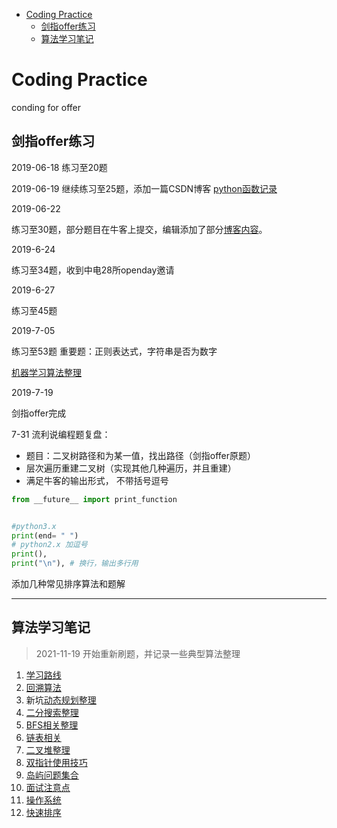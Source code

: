 <!--
 * @Author: 张磊
 * @Date: 2021-11-19 17:56:11
 * @LastEditTime: 2021-12-30 15:36:11
 * @LastEditors: Zhanglei
 * @Description: readme文件
 * @FilePath: \coding_practice\README.md
-->
- [Coding Practice](#coding-practice)
  - [剑指offer练习](#剑指offer练习)
  - [算法学习笔记](#算法学习笔记)

# Coding Practice
conding for offer
## 剑指offer练习
2019-06-18
练习至20题

2019-06-19
继续练习至25题，添加一篇CSDN博客
[python函数记录](https://blog.csdn.net/r1ch4rd/article/details/92834702)

2019-06-22

练习至30题，部分题目在牛客上提交，编辑添加了部分[博客内容](https://blog.csdn.net/r1ch4rd/article/details/93369138)。



2019-6-24

练习至34题，收到中电28所openday邀请

2019-6-27

练习至45题

2019-7-05

练习至53题 重要题：正则表达式，字符串是否为数字

[机器学习算法整理](https://blog.csdn.net/r1ch4rd/article/details/94381741)

2019-7-19

剑指offer完成

7-31 流利说编程题复盘：
- 题目：二叉树路径和为某一值，找出路径（剑指offer原题）
- 层次遍历重建二叉树（实现其他几种遍历，并且重建）
- 满足牛客的输出形式， 不带括号逗号
```python
from __future__ import print_function


#python3.x
print(end= " ")
# python2.x 加逗号
print(),
print("\n"), # 换行，输出多行用
```

添加几种常见排序算法和题解


-------------------------------
## 算法学习笔记
> 2021-11-19 开始重新刷题，并记录一些典型算法整理
<!--TODO：暂时用VSC记录，有条件后迁入笔记软件
-->
1. [学习路线](RoadMap.md)
2. [回溯算法](回溯算法整理.md)
3. 新坑[动态规划整理](动态规划整理.md)
4. [二分搜索整理](二分查找整理.md)
5. [BFS相关整理](BFS相关整理.md)
6. [链表相关](链表相关问题.md)
7. [二叉堆整理](二叉堆整理.md)
8. [双指针使用技巧](双指针使用技巧.md)
9. [岛屿问题集合](岛屿问题集合.md)
10. [面试注意点](面试注意点.md)
11. [操作系统](操作系统.md)
12. [快速排序](快速排序整理.md)


